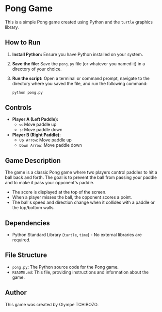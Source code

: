 # Pong Game

This is a simple Pong game created using Python and the `turtle` graphics library.

## How to Run

1.  **Install Python:** Ensure you have Python installed on your system.
2.  **Save the file:** Save the `pong.py` file (or whatever you named it) in a directory of your choice.
3.  **Run the script:** Open a terminal or command prompt, navigate to the directory where you saved the file, and run the following command:

    ```bash
    python pong.py
    ```

## Controls

* **Player A (Left Paddle):**
    * `w`: Move paddle up
    * `s`: Move paddle down
* **Player B (Right Paddle):**
    * `Up Arrow`: Move paddle up
    * `Down Arrow`: Move paddle down

## Game Description

The game is a classic Pong game where two players control paddles to hit a ball back and forth. The goal is to prevent the ball from passing your paddle and to make it pass your opponent's paddle.

* The score is displayed at the top of the screen.
* When a player misses the ball, the opponent scores a point.
* The ball's speed and direction change when it collides with a paddle or the top/bottom walls.

## Dependencies

* Python Standard Library (`turtle`, `time`) - No external libraries are required.

## File Structure

* `pong.py`: The Python source code for the Pong game.
* `README.md`: This file, providing instructions and information about the game.

## Author

This game was created by Olympe TCHIBOZO.
